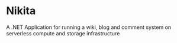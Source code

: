 # Nikita
A .NET Application for running a wiki, blog and comment system on serverless compute and storage infrastructure
